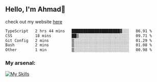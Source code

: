 
## Hello, I'm Ahmad👋

check out my website [here](https://ahmadalwi.com/)

<!--START_SECTION:waka-->

```txt
TypeScript   2 hrs 44 mins   █████████████████████▓░░░   86.91 %
CSS          18 mins         ██▒░░░░░░░░░░░░░░░░░░░░░░   09.71 %
Git Config   2 mins          ▒░░░░░░░░░░░░░░░░░░░░░░░░   01.29 %
Bash         2 mins          ▒░░░░░░░░░░░░░░░░░░░░░░░░   01.08 %
Other        1 min           ▒░░░░░░░░░░░░░░░░░░░░░░░░   00.98 %
```

<!--END_SECTION:waka-->

### My arsenal:

[![My Skills](https://skillicons.dev/icons?i=js,ts,py,go,react,nextjs,svelte,nodejs,django,tailwind,html,css,sass,firebase,mongodb,postgres,mysql,redis,git,github,docker,vscode,figma,godot)](https://skillicons.dev)
